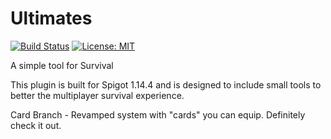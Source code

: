 # Ultimates
[![Build Status](https://travis-ci.com/kNoAPP/Ultimates.svg?branch=master)](https://travis-ci.com/kNoAPP/Ultimates)
[![License: MIT](https://img.shields.io/badge/License-MIT-yellow.svg)](https://opensource.org/licenses/MIT)

A simple tool for Survival

This plugin is built for Spigot 1.14.4 and is designed to include small tools to
better the multiplayer survival experience.

Card Branch - Revamped system with "cards" you can equip. Definitely check it out.
